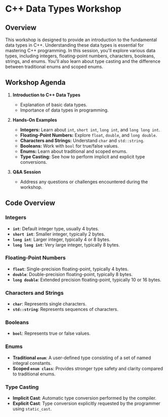 # C++ Data Types Workshop

## Overview

This workshop is designed to provide an introduction to the fundamental data types in C++. Understanding these data types is essential for mastering C++ programming. In this session, you'll explore various data types, including integers, floating-point numbers, characters, booleans, strings, and enums. You'll also learn about type casting and the difference between traditional enums and scoped enums.

## Workshop Agenda

1. **Introduction to C++ Data Types**
   - Explanation of basic data types.
   - Importance of data types in programming.

2. **Hands-On Examples**
   - **Integers:** Learn about `int`, `short int`, `long int`, and `long long int`.
   - **Floating-Point Numbers:** Explore `float`, `double`, and `long double`.
   - **Characters and Strings:** Understand `char` and `std::string`.
   - **Booleans:** Work with `bool` for true/false values.
   - **Enums:** Learn about traditional and scoped enums.
   - **Type Casting:** See how to perform implicit and explicit type conversions.

3. **Q&A Session**
   - Address any questions or challenges encountered during the workshop.

## Code Overview

### Integers

- **`int`**: Default integer type, usually 4 bytes.
- **`short int`**: Smaller integer, typically 2 bytes.
- **`long int`**: Larger integer, typically 4 or 8 bytes.
- **`long long int`**: Very large integer, typically 8 bytes.

### Floating-Point Numbers

- **`float`**: Single-precision floating-point, typically 4 bytes.
- **`double`**: Double-precision floating-point, typically 8 bytes.
- **`long double`**: Extended precision floating-point, typically 10 or 16 bytes.

### Characters and Strings

- **`char`**: Represents single characters.
- **`std::string`**: Represents sequences of characters.

### Booleans

- **`bool`**: Represents true or false values.

### Enums

- **Traditional `enum`**: A user-defined type consisting of a set of named integral constants.
- **Scoped `enum class`**: Provides stronger type safety and clarity compared to traditional enums.

### Type Casting

- **Implicit Cast**: Automatic type conversion performed by the compiler.
- **Explicit Cast**: Type conversion explicitly requested by the programmer using `static_cast`.

